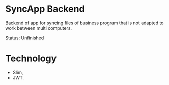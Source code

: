 # SyncApp Backend

Backend of app for syncing files of business program that is not adapted to work between multi computers.

Status: Unfinished

# Technology

- Slim,
- JWT.